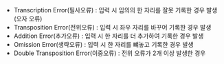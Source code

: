 * Transcription Error(필사오류) : 입력 시 임의의 한 자리를 잘못 기록한 경우 발생 (오자 오류)
* Transposition Error(전위오류) : 입력 시 좌우 자리를 바꾸어 기록한 경우 발생
* Addition Error(추가오류) : 입력 시 한 자리를 더 추가하여 기록한 경우 발생
* Omission Error(생략오류) : 입력 시 한 자리를 뺴놓고 기록한 경우 발생
* Double Transposition Error(이중오류) : 전위 오류가 2개 이상 발생한 경우